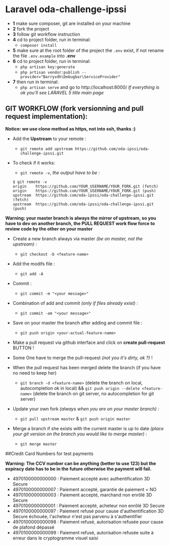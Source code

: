 # Laravel oda-challenge-ipssi

- **1** make sure composer, git are installed on your machine
- **2** fork the project
- **3** follow git workflow instruction
- **4** cd to project folder, run in terminal:
    * `composer install`
- **5** make sure at the root folder of the project the `.env` exist, if not rename the file `.env.example` into **.env**
- **6** cd to project folder, run in terminal:
    * `php artisan key:generate`
    * `php artisan vendor:publish --provider="Barryvdh\Debugbar\ServiceProvider"`
- **7** then run in terminal:
    * `php artisan serve` and go to http://localhost:8000/
*If everything is ok you'll see LARAVEL 5 title main page*


## GIT WORKFLOW (fork versionning and pull request implementation):

**Notice: we use clone method as https, not into ssh, thanks :)**

- Add the **Upstream** to your remote :
    * `git remote add upstream https://github.com/oda-ipssi/oda-challenge-ipssi.git`

- To check if it works:
    * `git remote -v`, *the output have to be :*

  ```
  $ git remote -v
  origin    https://github.com/YOUR_USERNAME/YOUR_FORK.git (fetch)
  origin    https://github.com/YOUR_USERNAME/YOUR_FORK.git (push)
  upstream  https://github.com/oda-ipssi/oda-challenge-ipssi.git (fetch)
  upstream  https://github.com/oda-ipssi/oda-challenge-ipssi.git (push)
  ```

**Warning: your master branch is always the mirror of upstream, so you have to dev on another branch, the PULL REQUEST work flow force to review code by the other on your master**

- Create a new branch always via master *(be on master, not the upstream)* :
    * `git checkout -b <feature-name>`

- Add the modifs file :
    * `git add -A`

- Commit :
    * `git commit -m "<your message>"`

- Combination of add and commit *(only if files already exist)* :
    * `git commit -am "<your message>"`

- Save on your master the branch after adding and commit file :
    * `git push origin <your-actual-feature-name>`

- Make a pull request via github interface and click on **create pull-request** BUTTON !

- Some One have to merge the pull-request *(not you it's dirty, ok ?)* !

- When the pull request has been merged delete the branch (if you have no need to keep her)
    * `git branch -d <feature-name>` (delete the branch on local, autocompletion ok in local) && `git push origin --delete <feature-name>` (delete the branch on git server, no autocompletion for git server)

- Update your own fork *(always when you are on your master branch)* :
    * `git pull upstream master` & `git push origin master`

- Merge a branch if she exists with the current master is up to date *(place your git version on the branch you would like to merge master)* :
    * `git merge master`

##Credit Card Numbers for test payments

**Warning: The CCV number can be anything (better to use 123) but the expiracy date has to be in the future otherwise the payment will fail.**

 - 4970100000000000 : Paiement accepté avec authentification 3D Secure
 - 4970100000000007 : Paiement accepté, garantie de paiement = NO
 - 4970100000000003 : Paiement accepté, marchand non enrôlé 3D Secure
 - 4970100000000001 : Paiement accepté, acheteur non enrôlé 3D Secure
 - 4970100000000097 : Paiement refusé pour cause d'authentification 3D Secure échouée, l'acheteur n'est pas parvenu à s'authentifier
 - 4970100000000098 : Paiement refusé, autorisation refusée pour cause de plafond dépassé
 - 4970100000000099 : Paiement refusé, autorisation refusée suite à erreur dans le cryptogramme visuel saisi
